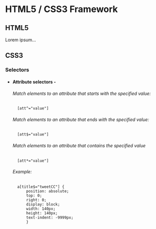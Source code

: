 HTML5 / CSS3 Framework
======================

HTML5
-----

Lorem ipsum...


CSS3
----

### Selectors


* #### Attribute selectors -

    ###### Match elements to an attribute that starts with the specified value:

        [att^="value"] 

	###### Match elements to an attribute that ends with the specified value:

        [att$="value"]

    ###### Match elements to an attribute that contains the specified value

        [att*="value"]


    ###### Example:

        a[title$="tweetCC"] {
		    position: absolute;
		    top: 0;
		    right: 0;
		    display: block;
		    width: 140px;
		    height: 140px;
		    text-indent: -9999px;
		    }


